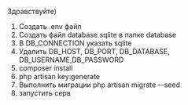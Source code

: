 Здравствуйте)

1. Создать .env файл
2. Создать файл database.sqlite в папке database
3. В DB_CONNECTION указать sqlite
4. Удалить DB_HOST, DB_PORT, DB_DATABASE, DB_USERNAME,DB_PASSWORD
5. composer install
6. php artisan key:generate
5. Выполнить миграции php artisan migrate --seed
6. запустить серв
